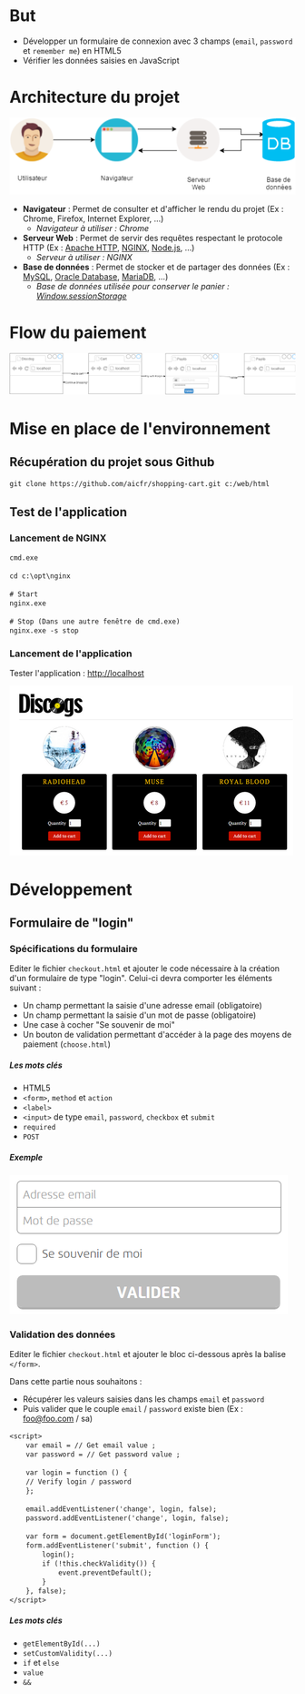 # But

* Développer un formulaire de connexion avec 3 champs (`email`, `password` et `remember me`) en HTML5
* Vérifier les données saisies en JavaScript 

# Architecture du projet

![shipping_cart_architecture](images/doc/shipping_cart_architecture.png)

* __Navigateur__ : Permet de consulter et d'afficher le rendu du projet (Ex : Chrome, Firefox, Internet Explorer, ...)
    * _Navigateur à utiliser : Chrome_
* __Serveur Web__ : Permet de servir des requêtes respectant le protocole HTTP (Ex : [Apache HTTP](https://httpd.apache.org/), [NGINX](http://nginx.org), [Node.js](https://nodejs.org), ...)
    * _Serveur à utiliser : NGINX_
* __Base de données__ : Permet de stocker et de partager des données (Ex : [MySQL](https://www.mysql.fr), [Oracle Database](http://www.oracle.com/fr/database/overview/index.html), [MariaDB](https://mariadb.org), ...)
    * _Base de données utilisée pour conserver le panier : [Window.sessionStorage](https://developer.mozilla.org/fr/docs/Web/API/Window/sessionStorage)_

# Flow du paiement

![flow_shipping_cart](images/doc/flow_shipping_cart.png)

# Mise en place de l'environnement
## Récupération du projet sous Github

```
git clone https://github.com/aicfr/shopping-cart.git c:/web/html
```

## Test de l'application
### Lancement de NGINX

```
cmd.exe

cd c:\opt\nginx

# Start
nginx.exe

# Stop (Dans une autre fenêtre de cmd.exe)
nginx.exe -s stop
```

### Lancement de l'application

Tester l'application : <http://localhost>

![discdog](images/doc/discdog.png)

# Développement
## Formulaire de "login"
### Spécifications du formulaire

Editer le fichier `checkout.html` et ajouter le code nécessaire à la création d'un formulaire de type "login". Celui-ci devra comporter les éléments suivant :

* Un champ permettant la saisie d'une adresse email (obligatoire)
* Un champ permettant la saisie d'un mot de passe (obligatoire)
* Une case à cocher "Se souvenir de moi"
* Un bouton de validation permettant d'accéder à la page des moyens de paiement (`choose.html`)

##### Les mots clés

* HTML5
* `<form>`, `method` et `action`
* `<label>`
* `<input>` de type `email`, `password`, `checkbox` et `submit`
* `required`
* `POST`

##### Exemple

![form](images/doc/form.png)

### Validation des données

Editer le fichier `checkout.html` et ajouter le bloc ci-dessous après la balise `</form>`.

Dans cette partie nous souhaitons :

* Récupérer les valeurs saisies dans les champs `email` et `password`
* Puis valider que le couple `email` / `password` existe bien (Ex : foo@foo.com / sa)

```
<script>
    var email = // Get email value ;
    var password = // Get password value ;

    var login = function () {
    // Verify login / password
    };

    email.addEventListener('change', login, false);
    password.addEventListener('change', login, false);

    var form = document.getElementById('loginForm');
    form.addEventListener('submit', function () {
        login();
        if (!this.checkValidity()) {
            event.preventDefault();
        }
    }, false);
</script>
```

##### Les mots clés

* `getElementById(...)`
* `setCustomValidity(...)`
* `if` et `else`
* `value`
* `&&`